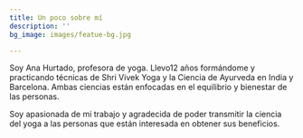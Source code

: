 ```yaml
---
title: Un poco sobre mí
description: ''
bg_image: images/featue-bg.jpg

---
```

Soy Ana Hurtado, profesora de yoga. Llevo12 años formándome y practicando técnicas de Shri Vivek Yoga y la Ciencia de Ayurveda en India y Barcelona. Ambas ciencias están enfocadas en el equilibrio y bienestar de las personas.

Soy apasionada de mi trabajo y agradecida de poder transmitir la ciencia del yoga a las personas que están interesada en obtener sus beneficios.